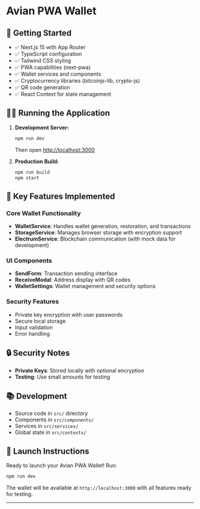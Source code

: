 # Avian PWA Wallet

## 🚀 Getting Started

- ✅ Next.js 15 with App Router
- ✅ TypeScript configuration
- ✅ Tailwind CSS styling
- ✅ PWA capabilities (next-pwa)
- ✅ Wallet services and components
- ✅ Cryptocurrency libraries (bitcoinjs-lib, crypto-js)
- ✅ QR code generation
- ✅ React Context for state management

## 🏃‍♂️ Running the Application

1. **Development Server:**

   ```bash
   npm run dev
   ```

   Then open [http://localhost:3000](http://localhost:3000)

2. **Production Build:**
   ```bash
   npm run build
   npm start
   ```

## 🔧 Key Features Implemented

### Core Wallet Functionality

- **WalletService**: Handles wallet generation, restoration, and transactions
- **StorageService**: Manages browser storage with encryption support
- **ElectrumService**: Blockchain communication (with mock data for development)

### UI Components

- **SendForm**: Transaction sending interface
- **ReceiveModal**: Address display with QR codes
- **WalletSettings**: Wallet management and security options

### Security Features

- Private key encryption with user passwords
- Secure local storage
- Input validation
- Error handling

## 🔒 Security Notes

- **Private Keys**: Stored locally with optional encryption
- **Testing**: Use small amounts for testing

## 📚 Development

- Source code in `src/` directory
- Components in `src/components/`
- Services in `src/services/`
- Global state in `src/contexts/`

## 🎯 Launch Instructions

Ready to launch your Avian PWA Wallet! Run:

```bash
npm run dev
```

The wallet will be available at `http://localhost:3000` with all features ready for testing.

---
